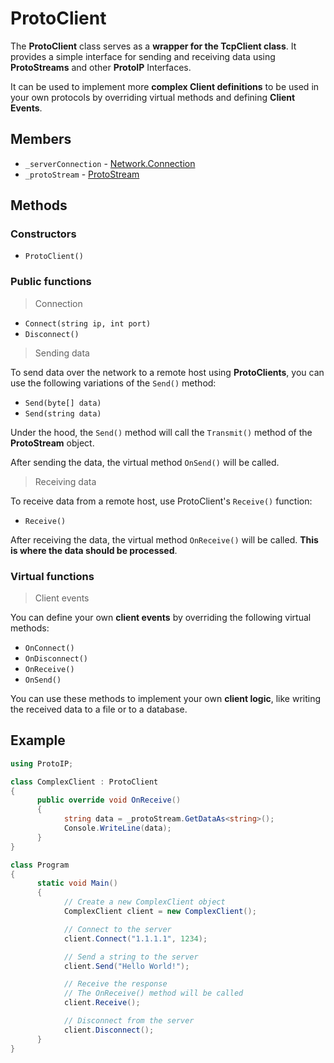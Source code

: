 # ProtoClient

The **ProtoClient** class serves as a **wrapper for the TcpClient class**. It provides a simple interface for sending and receiving data using **ProtoStreams** and other **ProtoIP** Interfaces.

It can be used to implement more **complex Client definitions** to be used in your own protocols by overriding virtual methods and defining **Client Events**.

## Members

- `_serverConnection` - [Network.Connection](NetWorkConnections.md)
- `_protoStream` - [ProtoStream](ProtoStream.md)

## Methods

### Constructors

- `ProtoClient()`

### Public functions

> Connection

- `Connect(string ip, int port)`
- `Disconnect()`

> Sending data

To send data over the network to a remote host using **ProtoClients**, you can use the following variations of the `Send()` method:

- `Send(byte[] data)`
- `Send(string data)`

Under the hood, the `Send()` method will call the `Transmit()` method of the **ProtoStream** object.

After sending the data, the virtual method `OnSend()` will be called.

> Receiving data

To receive data from a remote host, use ProtoClient's `Receive()` function:

- `Receive()`

After receiving the data, the virtual method `OnReceive()` will be called. **This is where the data should be processed**.

### Virtual functions

> Client events

You can define your own **client events** by overriding the following virtual methods:

- `OnConnect()`
- `OnDisconnect()`
- `OnReceive()`
- `OnSend()`

You can use these methods to implement your own **client logic**, like writing the received data to a file or to a database.

## Example

```csharp
using ProtoIP;

class ComplexClient : ProtoClient 
{
      public override void OnReceive() 
      {
            string data = _protoStream.GetDataAs<string>();
            Console.WriteLine(data);
      }
}

class Program 
{
      static void Main() 
      {
            // Create a new ComplexClient object
            ComplexClient client = new ComplexClient();

            // Connect to the server
            client.Connect("1.1.1.1", 1234);

            // Send a string to the server
            client.Send("Hello World!");

            // Receive the response
            // The OnReceive() method will be called
            client.Receive();

            // Disconnect from the server
            client.Disconnect();
      }
}
```
